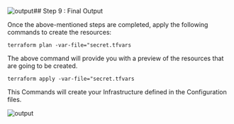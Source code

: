![output](https://github.com/mathesh-me/two-tier-architecture-aws-using-terraform/assets/144098846/9acb43da-da40-4100-a890-1a3c1180bcca)## Step 9 : Final Output

Once the above-mentioned steps are completed, apply the following commands to create the resources:
```
terraform plan -var-file="secret.tfvars
```
The above command will provide you with a preview of the resources that are going to be created.
```
terraform apply -var-file="secret.tfvars
``` 

This Commands will create your Infrastructure defined in the Configuration files.

![output](https://github.com/mathesh-me/two-tier-architecture-aws-using-terraform/assets/144098846/20bf38fe-6268-46c0-a7fe-d3233dde8b5b)

